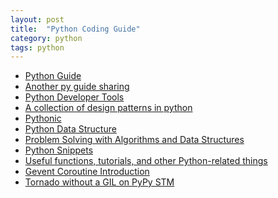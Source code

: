 ```yaml
---
layout: post
title:  "Python Coding Guide"
category: python
tags: python
---
```


 * [Python Guide][python_guide]
 * [Another py guide sharing][py_style]
 * [Python Developer Tools][py_dev_tools]
 * [A collection of design patterns in python][python_patterns]
 * [Pythonic][pythonic]
 * [Python Data Structure][python_data_structure]
 * [Problem Solving with Algorithms and Data Structures][Algorithm_Analysis]
 * [Python Snippets][python_snippets]
 * [Useful functions, tutorials, and other Python-related things][python_related]
 * [Gevent Coroutine Introduction][gevent_coroutine]
 * [Tornado without a GIL on PyPy STM][tornado_pypy]
 

[python_guide]: http://docs.python-guide.org/en/latest/
[py_style]: http://xiaocong.github.io/slides/idiomatic-python-code/
[py_dev_tools]: http://www.oschina.net/news/48645/python-developer-tools
[python_patterns]: https://github.com/faif/python-patterns
[python_libs]: http://doda.co/7-python-libraries-you-should-know-about
[pythonic]: http://wuzhiwei.net/be_pythonic/
[python_data_structure]: http://top.jobbole.com/4681/
[Algorithm_Analysis]: http://interactivepython.org/courselib/static/pythonds/index.html
[python_snippets]: http://snippets.readthedocs.org/en/latest/
[python_related]: https://github.com/rasbt/python_reference
[gevent_coroutine]: http://segmentfault.com/blog/young_ipython/1190000000534263
[tornado_pypy]: http://morepypy.blogspot.com/2014/11/tornado-without-gil-on-pypy-stm.html